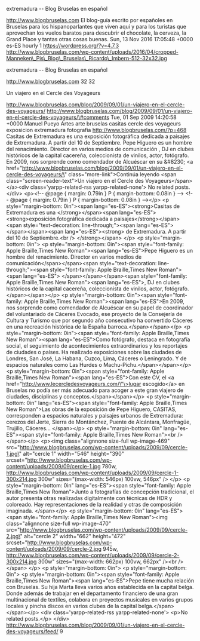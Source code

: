 extremadura -- Blog Bruselas en español

http://www.blogbruselas.com El blog-guía escrito por españoles en
Bruselas para los hispanoparlantes que viven aquí y para los turistas
que aprovechan los vuelos baratos para descubrir el chocolate, la
cerveza, la Grand Place y tantas otras cosas buenas. Sun, 13 Nov 2016
17:05:48 +0000 es-ES hourly 1 https://wordpress.org/?v=4.7.3
http://www.blogbruselas.com/wp-content/uploads/2016/04/cropped-Manneken\_Pis\_Blog\_Bruselas\_Ricardo\_Imbern-512-32x32.jpg

extremadura -- Blog Bruselas en español

http://www.blogbruselas.com 32 32

Un viajero en el Cercle des Voyageurs

http://www.blogbruselas.com/blog/2009/09/01/un-viajero-en-el-cercle-des-voyageurs/
http://www.blogbruselas.com/blog/2009/09/01/un-viajero-en-el-cercle-des-voyageurs/\#comments
Tue, 01 Sep 2009 14:20:58 +0000 Manuel Pueyo Artes arte bruselas casitas
cercle des voyageurs exposicion extremadura fotografia
http://www.blogbruselas.com/?p=468 Casitas de Extremadura es una
exposición fotográfica dedicada a paisajes de Extremadura. A partir del
10 de Septiembre. Pepe Higuero es un hombre del renacimiento. Director
en varios medios de comunicación , DJ en clubes históricos de la capital
cacereña, coleccionista de vinilos, actor, fotógrafo. En 2009, nos
sorprende como comendador de Alcuéscar en su &\#8230; \<a
href=\"http://www.blogbruselas.com/blog/2009/09/01/un-viajero-en-el-cercle-des-voyageurs/\"
class=\"more-link\"\>Continúa leyendo \<span
class=\"screen-reader-text\"\>Un viajero en el Cercle des
Voyageurs\</span\>\</a\>\<div class=\'yarpp-related-rss
yarpp-related-none\'\> No related posts. \</div\> \<p\>\<!\-- \@page {
margin: 0.79in } P { margin-bottom: 0.08in } \--\> \<!\-- \@page {
margin: 0.79in } P { margin-bottom: 0.08in } \--\>\</p\> \<p
style=\"margin-bottom: 0in\"\>\<span lang=\"es-ES\"\>\<strong\>Casitas
de Extremadura es una \</strong\>\</span\>\<span
lang=\"es-ES\"\>\<strong\>exposición fotográfica dedicada a
paisajes\</strong\>\</span\>\<span style=\"text-decoration:
line-through;\"\>\<span lang=\"es-ES\"\> \</span\>\</span\>\<span
lang=\"es-ES\"\>\<strong\> de Extremadura. A partir del 10 de
Septiembre.\<br /\> \</strong\>\</span\> \</p\> \<p
style=\"margin-bottom: 0in\"\> \<p style=\"margin-bottom: 0in\"\>\<span
style=\"font-family: Apple Braille,Times New Roman\"\>\<span
lang=\"es-ES\"\>Pepe Higuero es un hombre del renacimiento. Director en
varios medios de comunicación\</span\>\</span\>\<span
style=\"text-decoration: line-through;\"\>\<span style=\"font-family:
Apple Braille,Times New Roman\"\>\<span lang=\"es-ES\"\>
\</span\>\</span\>\</span\>\<span style=\"font-family: Apple
Braille,Times New Roman\"\>\<span lang=\"es-ES\"\>, DJ en clubes
históricos de la capital cacereña, coleccionista de vinilos, actor,
fotógrafo. \</span\>\</span\>\</p\> \<p style=\"margin-bottom:
0in\"\>\<span style=\"font-family: Apple Braille,Times New
Roman\"\>\<span lang=\"es-ES\"\>En 2009, nos sorprende como comendador
de Alcuéscar en su papel de coordinador del voluntariado de Cáceres
Evocado, ese proyecto de la Consejería de Cultura y Turismo que por
segundo año consecutivo ha convertido Cáceres en una recreación
histórica de la España barroca.\</span\>\</span\>\</p\> \<p
style=\"margin-bottom: 0in\"\>\<span style=\"font-family: Apple
Braille,Times New Roman\"\>\<span lang=\"es-ES\"\>Como fotógrafo,
destaca en fotografía social, el seguimiento de acontecimientos
extraordinarios y los reportajes de ciudades o países. Ha realizado
exposiciones sobre las ciudades de Londres, San José, La Habana, Cuzco,
Lima, Cáceres o Leningrado. Y de espacios naturales como Las Hurdes o
Machu-Pichu.\</span\>\</span\>\</p\> \<p style=\"margin-bottom:
0in\"\>\<span style=\"font-family: Apple Braille,Times New
Roman\"\>\<span lang=\"es-ES\"\>Con este CV, el \<a
href=\"http://www.lecercledesvoyageurs.com/\"\>lugar escogido\</a\> en
Bruselas no podía ser más adecuado para acoger a este gran viajero de
ciudades, disciplinas y conceptos.\</span\>\</span\>\</p\> \<p
style=\"margin-bottom: 0in\" lang=\"es-ES\"\>\<span style=\"font-family:
Apple Braille,Times New Roman\"\>Las obras de la exposición de Pepe
Higuero, CASITAS, corresponden a espacios naturales y paisajes urbanos
de Extremadura: cerezos del Jerte, Sierra de Montánchez, Puente de
Alcántara, Monfragüe, Trujillo, Cáceres... \</span\>\</p\> \<p
style=\"margin-bottom: 0in\" lang=\"es-ES\"\>\<span style=\"font-family:
Apple Braille,Times New Roman\"\>\<br /\> \</span\>\</p\> \<p\>\<img
class=\"alignnone size-full wp-image-469\"
src=\"http://www.blogbruselas.com/wp-content/uploads/2009/09/cercle-1.jpg\"
alt=\"cercle 1\" width=\"546\" height=\"390\"
srcset=\"http://www.blogbruselas.com/wp-content/uploads/2009/09/cercle-1.jpg
780w,
http://www.blogbruselas.com/wp-content/uploads/2009/09/cercle-1-300x214.jpg
300w\" sizes=\"(max-width: 546px) 100vw, 546px\" /\> \</p\> \<p
style=\"margin-bottom: 0in\" lang=\"es-ES\"\>\<span style=\"font-family:
Apple Braille,Times New Roman\"\>Junto a fotografías de concepción
tradicional, el autor presenta otras realizadas digitalmente con
técnicas de HDR y coloreado. Hay representaciones de la realidad y otras
de composición imaginada. \</span\>\</p\> \<p style=\"margin-bottom:
0in\" lang=\"es-ES\"\>\<span style=\"font-family: Apple Braille,Times
New Roman\"\>\<img class=\"alignnone size-full wp-image-470\"
src=\"http://www.blogbruselas.com/wp-content/uploads/2009/09/cercle-2.jpg\"
alt=\"cercle 2\" width=\"662\" height=\"472\"
srcset=\"http://www.blogbruselas.com/wp-content/uploads/2009/09/cercle-2.jpg
945w,
http://www.blogbruselas.com/wp-content/uploads/2009/09/cercle-2-300x214.jpg
300w\" sizes=\"(max-width: 662px) 100vw, 662px\" /\>\<br /\> \</span\>
\</p\> \<p style=\"margin-bottom: 0in\"\> \<p style=\"margin-bottom:
0in\"\> \<p style=\"margin-bottom: 0in\"\>\<span style=\"font-family:
Apple Braille,Times New Roman\"\>\<span lang=\"es-ES\"\>Pepe tiene mucha
relación con Bruselas. Su hija Marta lleva varios años establecida en la
capital belga. Donde además de trabajar en el departamento financiero de
una gran multinacional de textiles, colabora en proyectos musicales en
varios grupos locales y pincha discos en varios clubes de la capital
belga.\</span\>\</span\>\</p\> \<div class=\'yarpp-related-rss
yarpp-related-none\'\> \<p\>No related posts.\</p\> \</div\>
http://www.blogbruselas.com/blog/2009/09/01/un-viajero-en-el-cercle-des-voyageurs/feed/
9
